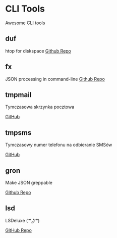 # CLI Tools

Awesome CLI tools

## duf

htop for diskspace
[Github Repo](https://github.com/muesli/duf)

## fx

JSON processing in command-line
[Github Repo](https://github.com/antonmedv/fx)

## tmpmail

Tymczasowa skrzynka pocztowa

[GitHub](https://github.com/sdushantha/tmpmail)

## tmpsms

Tymczasowy numer telefonu na odbieranie SMSów

[GitHub](https://github.com/sdushantha/tmpsms)

## gron

Make JSON greppable

[Github Repo](https://github.com/tomnomnom/gron)

## lsd

LSDeluxe ( ͡° ͜ʖ ͡°)

[GitHub Repo](https://github.com/Peltoche/lsd)
